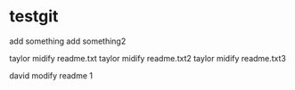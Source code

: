 # testgit


add something
add something2

taylor midify readme.txt
taylor midify readme.txt2
taylor midify readme.txt3

david modify readme 1
